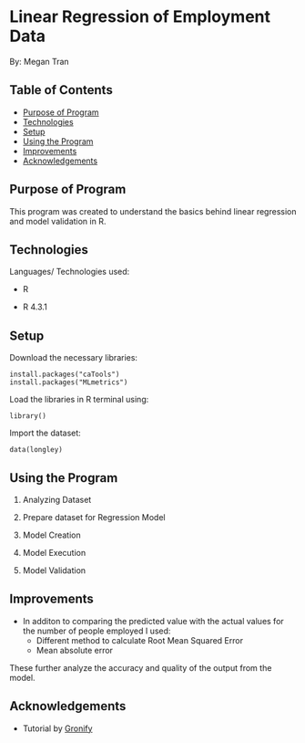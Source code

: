 # Linear Regression of Employment Data 
By: Megan Tran
## Table of Contents
* [Purpose of Program](#Purpose-of-program)
* [Technologies](#technologies)
* [Setup](#setup)
* [Using the Program](#using-the-program)
* [Improvements](#Improvements)
* [Acknowledgements](#acknowledgements)
  
## Purpose of Program
This program was created to understand the basics behind linear regression and model validation in R. 

## Technologies
Languages/ Technologies used:

* R

* R 4.3.1
  
## Setup
Download the necessary libraries:

```
install.packages("caTools")
install.packages("MLmetrics")
```
Load the libraries in R terminal using:

```
library()
```


Import the dataset:

```
data(longley)
```
## Using the Program

1) Analyzing Dataset

2) Prepare dataset for Regression Model

3) Model Creation

4) Model Execution

5) Model Validation

## Improvements

* In additon to comparing the predicted value with the actual values for the number of people employed I used:
  - Different method to calculate Root Mean Squared Error
  - Mean absolute error

These further analyze the accuracy and quality of the output from the model. 

## Acknowledgements
* Tutorial by [Gronify](https://youtu.be/5bA0m1OowdU?feature=shared)
